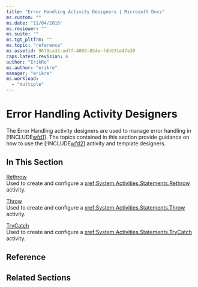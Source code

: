 ```yaml
---
title: "Error Handling Activity Designers | Microsoft Docs"
ms.custom: ""
ms.date: "11/04/2016"
ms.reviewer: ""
ms.suite: ""
ms.tgt_pltfrm: ""
ms.topic: "reference"
ms.assetid: 9679ca32-ad7f-4089-824e-fdb931e47a30
caps.latest.revision: 4
author: "ErikRe"
ms.author: "erikre"
manager: "erikre"
ms.workload: 
  - "multiple"
---
```

# Error Handling Activity Designers
The Error Handling activity designers are used to manage error handling in [!INCLUDE[wfd1](../workflow-designer/includes/wfd1_md.md)]. The topics contained in this section provide guidance on how to use the [!INCLUDE[wfd2](../workflow-designer/includes/wfd2_md.md)] activity and template designers.  
  
## In This Section  
 [Rethrow](../workflow-designer/rethrow-activity-designer.md)  
 Used to create and configure a <xref:System.Activities.Statements.Rethrow> activity.  
  
 [Throw](../workflow-designer/throw-activity-designer.md)  
 Used to create and configure a <xref:System.Activities.Statements.Throw> activity.  
  
 [TryCatch](../workflow-designer/trycatch-activity-designer.md)  
 Used to create and configure a <xref:System.Activities.Statements.TryCatch> activity.  
  
## Reference  
  
## Related Sections